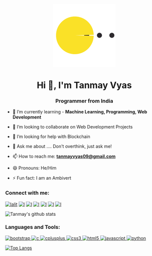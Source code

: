 <div align="center">
	<br>
	<img src="https://raw.githubusercontent.com/Aniket965/Aniket965/master/pacman.svg?sanitize=true" width="200" height="200">
</div>

<h1 align="center">Hi 👋, I'm Tanmay Vyas</h1>
<h3 align="center">Programmer from India</h3>


- 🌱 I’m currently learning - **Machine Learning, Programming, Web Development**

- 👯 I’m looking to collaborate on Web Development Projects

- 🤔 I’m looking for help with Blockchain

- 💬 Ask me about .... Don't overthink, just ask me! 

- 📫 How to reach me: **tanmayvyas09@gmail.com**

- 😄 Pronouns: He/Him

- ⚡ Fun fact: I am an Ambivert

<h3 align="left">Connect with me:</h3>
<p align="left">
<a href="https://twitter.com/TanmayV27929519" target="blank"><img align="center" src="https://cdn.jsdelivr.net/npm/simple-icons@3.0.1/icons/twitter.svg" alt="lalit" height="30" width="40" /></a>
<a href="https://www.linkedin.com/in/tanmay-vyas-09/" target="blank"><img align="center" src="https://cdn.jsdelivr.net/npm/simple-icons@3.0.1/icons/linkedin.svg" alt="l" height="30" width="40" /></a>
<a href="https://www.instagram.com/_tanmay___09/?hl=en" target="blank"><img align="center" src="https://cdn.jsdelivr.net/npm/simple-icons@3.0.1/icons/instagram.svg" alt="l" height="30" width="40" /></a>
<a href="https://www.codechef.com/users/tanmay_09" target="blank"><img align="center" src="https://cdn.jsdelivr.net/npm/simple-icons@3.1.0/icons/codechef.svg" alt="l" height="30" width="40" /></a>
<a href="https://www.hackerrank.com/tanmayvyas09" target="blank"><img align="center" src="https://cdn.jsdelivr.net/npm/simple-icons@3.0.1/icons/hackerrank.svg" alt="l" height="30" width="40" /></a>
<a href="https://leetcode.com/tanmay09/" target="blank"><img align="center" src="https://cdn.jsdelivr.net/npm/simple-icons@3.0.1/icons/leetcode.svg" alt="l" height="30" width="40" /></a>
<a href="https://discord.gg/tanmay000009#8426" target="blank"><img align="center" src="https://cdn.jsdelivr.net/npm/simple-icons@3.0.1/icons/discord.svg" alt="l" height="30" width="40" /></a>
</p>

![Tanmay's github stats](https://github-readme-stats.vercel.app/api?username=Tanmay000009&show_icons=true&theme=radical)

<h3 align="left">Languages and Tools:</h3>
<p align="left"> <a href="https://getbootstrap.com" target="_blank"> <img src="https://devicons.github.io/devicon/devicon.git/icons/bootstrap/bootstrap-plain.svg" alt="bootstrap" width="40" height="40"/> </a> <a href="https://www.cprogramming.com/" target="_blank"> <img src="https://devicons.github.io/devicon/devicon.git/icons/c/c-original.svg" alt="c" width="40" height="40"/> </a> <a href="https://www.w3schools.com/cpp/" target="_blank"> <img src="https://devicons.github.io/devicon/devicon.git/icons/cplusplus/cplusplus-original.svg" alt="cplusplus" width="40" height="40"/> </a> <a href="https://www.w3schools.com/css/" target="_blank"> <img src="https://devicons.github.io/devicon/devicon.git/icons/css3/css3-original-wordmark.svg" alt="css3" width="40" height="40"/> </a> <a href="https://www.w3.org/html/" target="_blank"> <img src="https://devicons.github.io/devicon/devicon.git/icons/html5/html5-original-wordmark.svg" alt="html5" width="40" height="40"/> </a> <a href="https://developer.mozilla.org/en-US/docs/Web/JavaScript" target="_blank"> <img src="https://devicons.github.io/devicon/devicon.git/icons/javascript/javascript-original.svg" alt="javascript" width="40" height="40"/> </a> <a href="https://www.python.org" target="_blank"> <img src="https://devicons.github.io/devicon/devicon.git/icons/python/python-original.svg" alt="python" width="40" height="40"/> </a> </p>

[![Top Langs](https://github-readme-stats.vercel.app/api/top-langs/?username=Tanmay000009)](https://github.com/Tanmay000009/github-readme-stats)

